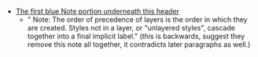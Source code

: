 
* [The first blue Note portion underneath this header](https://developer.mozilla.org/en-US/docs/Learn_web_development/Core/Styling_basics/Cascade_layers#creating_cascade_layers)
    * " Note: The order of precedence of layers is the order in which they are created. Styles not in a layer, or "unlayered styles", cascade together into a final implicit label." (this is backwards, suggest they remove this note all together, it contradicts later paragraphs as well.)